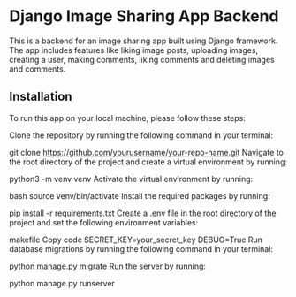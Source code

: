 # Django Image Sharing App Backend
This is a backend for an image sharing app built using Django framework. The app includes features like liking image posts, uploading images, creating a user, making comments, liking comments and deleting images and comments.

## Installation
To run this app on your local machine, please follow these steps:

Clone the repository by running the following command in your terminal:

git clone https://github.com/yourusername/your-repo-name.git
Navigate to the root directory of the project and create a virtual environment by running:

python3 -m venv venv
Activate the virtual environment by running:

bash
source venv/bin/activate
Install the required packages by running:

pip install -r requirements.txt
Create a .env file in the root directory of the project and set the following environment variables:

makefile
Copy code
SECRET_KEY=your_secret_key
DEBUG=True
Run database migrations by running the following command in your terminal:

python manage.py migrate
Run the server by running:

python manage.py runserver
